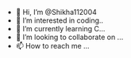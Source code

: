 - 👋 Hi, I’m @Shikha112004
- 👀 I’m interested in coding..
- 🌱 I’m currently learning C...
- 💞️ I’m looking to collaborate on ...
- 📫 How to reach me ...

<!---
Shikha112004/Shikha112004 is a ✨ special ✨ repository because its `README.md` (this file) appears on your GitHub profile.
You can click the Preview link to take a look at your changes.
--->
